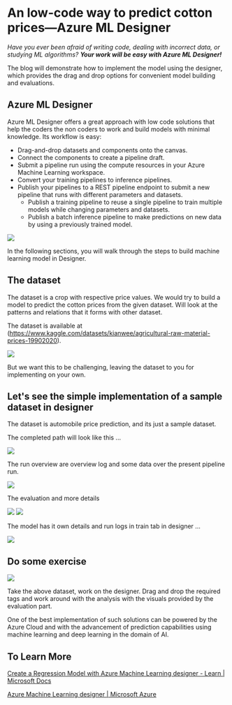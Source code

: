# An low-code way to predict cotton prices—Azure ML Designer

*Have you ever been afraid of writing code, dealing with incorrect data, or studying ML algorithms? **Your work will be easy with Azure ML Designer!***

The blog will demonstrate how to implement the model using the designer, which provides the drag and drop options for convenient model building and evaluations.

## Azure ML Designer

Azure ML Designer offers a great approach with low code solutions that help the coders the non coders to work and build models with minimal knowledge. Its workflow is easy:

* Drag-and-drop datasets and components onto the canvas.
* Connect the components to create a pipeline draft.
* Submit a pipeline run using the compute resources in your Azure Machine Learning workspace.
* Convert your training pipelines to inference pipelines.
* Publish your pipelines to a REST pipeline endpoint to submit a new pipeline that runs with different parameters and datasets.
  * Publish a training pipeline to reuse a single pipeline to train multiple models while changing parameters and datasets.
  * Publish a batch inference pipeline to make predictions on new data by using a previously trained model.

![](./designer-workflow-diagram.png)

In the following sections, you will walk through the steps to build machine learning model in Designer.

## The dataset

The dataset is a crop with respective price values. We would try to build a model to predict the cotton prices from the given dataset.
Will look at the patterns and relations that it forms with other dataset.

The dataset is available at (https://www.kaggle.com/datasets/kianwee/agricultural-raw-material-prices-19902020). 

![](/Fouth_post/dataset.jpg)

But we want this to be challenging, leaving the dataset to you for implementing on your own.


## Let's see the simple implementation of a sample dataset in designer

The dataset is automobile price prediction, and its just a sample dataset. 

The completed path will look like this ...

![](/Fouth_post/imple.jpg)

The run overview are overview log and some data over the present pipeline run.

![](/Fouth_post/run_overview.jpg)

The evaluation and more details

![](/Fouth_post/2.jpg)
![](/Fouth_post/3.jpg)

The model has it own details and run logs in train tab in designer ...

![](/Fouth_post/5.jpg)

## Do some exercise

![](/Fouth_post/your-turn-point.gif)

Take the above dataset, work on the designer. Drag and drop the required tags and work around with the analysis with the visuals provided by the evaluation part.

One of the best implementation of such solutions can be powered by the Azure Cloud and with the advancement of prediction capabilities using machine learning and deep learning in the domain of AI.

## To Learn More

[Create a Regression Model with Azure Machine Learning designer - Learn | Microsoft Docs](https://docs.microsoft.com/en-us/learn/modules/create-regression-model-azure-machine-learning-designer/)

[Azure Machine Learning designer | Microsoft Azure](https://azure.microsoft.com/en-us/services/machine-learning/designer/)




